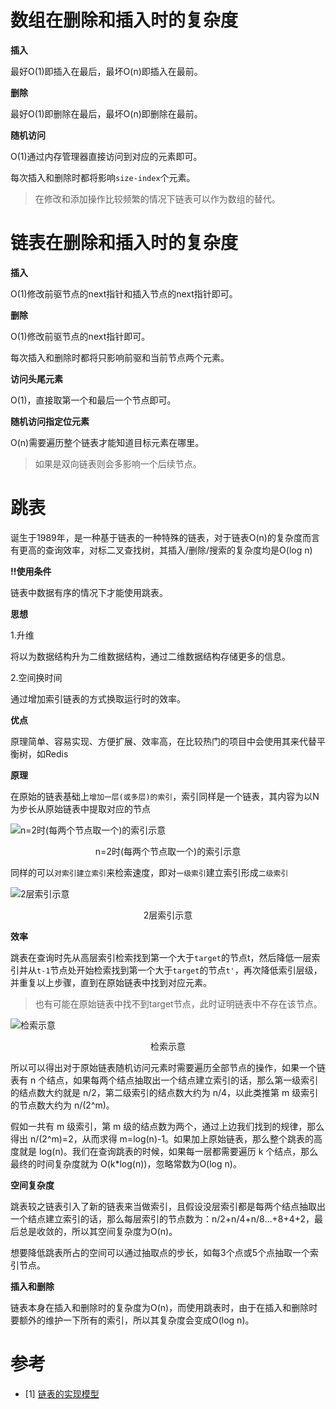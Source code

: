 # 数组在删除和插入时的复杂度

**插入**

最好O(1)即插入在最后，最坏O(n)即插入在最前。

**删除**

最好O(1)即删除在最后，最坏O(n)即删除在最前。

**随机访问**

O(1)通过内存管理器直接访问到对应的元素即可。


每次插入和删除时都将影响`size-index`个元素。


> 在修改和添加操作比较频繁的情况下链表可以作为数组的替代。


# 链表在删除和插入时的复杂度

**插入**

O(1)修改前驱节点的next指针和插入节点的next指针即可。

**删除**

O(1)修改前驱节点的next指针即可。


每次插入和删除时都将只影响前驱和当前节点两个元素。

**访问头尾元素**

O(1)，直接取第一个和最后一个节点即可。

**随机访问指定位元素**

O(n)需要遍历整个链表才能知道目标元素在哪里。

> 如果是双向链表则会多影响一个后续节点。

# 跳表

诞生于1989年，是一种基于链表的一种特殊的链表，对于链表O(n)的复杂度而言有更高的查询效率，对标二叉查找树，其插入/删除/搜索的复杂度均是O(log n)

**!!使用条件**

链表中数据有序的情况下才能使用跳表。

**思想**

1.升维

将以为数据结构升为二维数据结构，通过二维数据结构存储更多的信息。

2.空间换时间

通过增加索引链表的方式换取运行时的效率。


**优点**

原理简单、容易实现、方便扩展、效率高，在比较热门的项目中会使用其来代替平衡树，如Redis

**原理**

在原始的链表基础上`增加一层(或多层)的索引`，索引同样是一个链表，其内容为以N为步长从原始链表中提取对应的节点

![n=2时(每两个节点取一个)的索引示意](https://upload-images.jianshu.io/upload_images/944288-410008cc643f0248.jpg?imageMogr2/auto-orient/strip|imageView2/2/w/1200/format/webp)
<center>n=2时(每两个节点取一个)的索引示意</center>

同样的可以`对索引建立索引`来检索速度，即对`一级索引`建立索引形成`二级索引`

![2层索引示意](https://upload-images.jianshu.io/upload_images/944288-d5aa2836a06cd6e6.jpg?imageMogr2/auto-orient/strip|imageView2/2/w/1200/format/webp)
<center>2层索引示意</center>

**效率**

跳表在查询时先从高层索引检索找到第一个大于`target`的节点t，然后降低一层索引并从`t-1`节点处开始检索找到第一个大于`target`的节点`t'`，再次降低索引层级，并重复以上步骤，直到在原始链表中找到对应元素。

> 也有可能在原始链表中找不到target节点，此时证明链表中不存在该节点。


![检索示意](https://upload-images.jianshu.io/upload_images/944288-e817e18a340a1b3d.jpg?imageMogr2/auto-orient/strip|imageView2/2/w/1200/format/webp)
<center>检索示意</center>


所以可以得出对于原始链表随机访问元素时需要遍历全部节点的操作，如果一个链表有 n 个结点，如果每两个结点抽取出一个结点建立索引的话，那么第一级索引的结点数大约就是 n/2，第二级索引的结点数大约为 n/4，以此类推第 m 级索引的节点数大约为 n/(2^m)。

假如一共有 m 级索引，第 m 级的结点数为两个，通过上边我们找到的规律，那么得出 n/(2^m)=2，从而求得 m=log(n)-1。如果加上原始链表，那么整个跳表的高度就是 log(n)。我们在查询跳表的时候，如果每一层都需要遍历 k 个结点，那么最终的时间复杂度就为 O(k*log(n))，忽略常数为O(log n)。

**空间复杂度**

跳表较之链表引入了新的链表来当做索引，且假设没层索引都是每两个结点抽取出一个结点建立索引的话，那么每层索引的节点数为：n/2+n/4+n/8…+8+4+2，最后总是收敛的，所以其空间复杂度为O(n)。

想要降低跳表所占的空间可以通过抽取点的步长，如每3个点或5个点抽取一个索引节点。

**插入和删除**

链表本身在插入和删除时的复杂度为O(n)，而使用跳表时，由于在插入和删除时要额外的维护一下所有的索引，所以其复杂度会变成O(log n)。

# 参考

- [1] [链表的实现模型](https://www.geeksforgeeks.org/implementing-a-linked-list-in-java-using-class/)